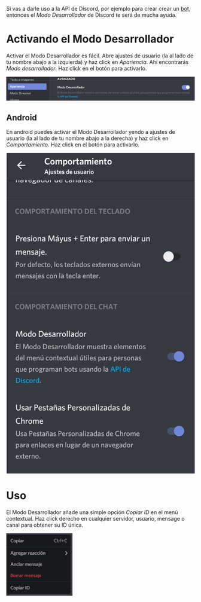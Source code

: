 <!-- TITLE: [ES] Modo Desarrollador -->
<!-- SUBTITLE: Una documentación a fondo sobre el Modo Desarrollador de Discord -->

Si vas a darle uso a la API de Discord, por ejemplo para crear crear un [bot](/es/bots), 
entonces el *Modo Desarrollador* de Discord te será de mucha ayuda.

# Activando el Modo Desarrollador
Activar el Modo Desarrollador es fácil. Abre ajustes de usuario (la <i class="icon-cog"></i> al lado de tu nombre abajo a la izquierda) y haz click en *Apariencia*. Ahí encontrarás *Modo desarrollador*. Haz click en el botón para activarlo.

![Modo Desarrollador](/uploads/dev-mode.png "Modo Desarrollador")

## Android

En android puedes activar el Modo Desarrollador yendo a ajustes de usuario (la <i class="icon-cog"></i> al lado de tu nombre abajo a la derecha) y haz click en *Comportamiento*. Haz click en el botón para activarlo.

![Modo Desarrollador Android](/uploads/20181108-021646.png "Modo Desarrollador Android")
# Uso
El Modo Desarrollador añade una simple opción *Copiar ID* en el menú contextual. Haz click derecho en cualquier servidor, usuario, mensage o canal para obtener su ID única.

![Modo Desarrollador Menú](/uploads/dev-mode-menu.png "Modo Desarrollador Menú")

